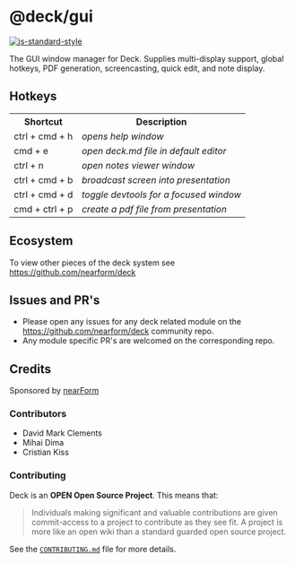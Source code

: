 # @deck/gui

[![js-standard-style](https://img.shields.io/badge/code%20style-standard-brightgreen.svg?style=flat)](http://standardjs.com/)

The GUI window manager for Deck. Supplies multi-display support,
global hotkeys, PDF generation, screencasting, quick edit, and note display.

## Hotkeys

 <table cellpadding="0">
    <tbody>
      <tr>
        <th>Shortcut</th>
        <th>Description</th>
      </tr>
      <tr>
        <td>ctrl + cmd + h</td>
        <td style="font-style: italic">opens help window</td>
      </tr>
      <tr>
        <td>cmd + e</td>
        <td style="font-style: italic">open deck.md file in default editor</td>
      </tr>
      <tr>
        <td>ctrl + n</td>
        <td style="font-style: italic">open notes viewer window</td>
      </tr>
      <tr>
        <td>ctrl + cmd + b</td>
        <td style="font-style: italic">broadcast screen into presentation</td>
      </tr>
      <tr>
        <td>ctrl + cmd + d</td>
        <td style="font-style: italic">toggle devtools for a focused
        window</td>
      </tr>
      <tr>
        <td>cmd + ctrl + p</td>
        <td style="font-style: italic">create a pdf file from presentation</td>
      </tr>
    </tbody>
  </table>

## Ecosystem

To view other pieces of the deck system see <https://github.com/nearform/deck>

## Issues and PR's

* Please open any issues for any deck related module on the <https://github.com/nearform/deck> community repo.
* Any module specific PR's are welcomed on the corresponding repo.

## Credits

Sponsored by <a href="http://nearform.com">nearForm</a>

### Contributors

  * David Mark Clements
  * Mihai Dima
  * Cristian Kiss

### Contributing

Deck is an **OPEN Open Source Project**. This means that:

> Individuals making significant and valuable contributions are given commit-access to a project to contribute as they see fit. A project is more like an open wiki than a standard guarded open source project.

See the [`CONTRIBUTING.md`](CONTRIBUTING.md) file for more details.



